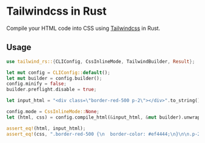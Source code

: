 # Tailwindcss in Rust

Compile your HTML code into CSS using [Tailwindcss](https://tailwindcss.com/) in Rust.

## Usage

```rust
use tailwind_rs::{CLIConfig, CssInlineMode, TailwindBuilder, Result};

let mut config = CLIConfig::default();
let mut builder = config.builder();
config.minify = false;
builder.preflight.disable = true;

let input_html = "<div class=\"border-red-500 p-2\"></div>".to_string();

config.mode = CssInlineMode::None;
let (html, css) = config.compile_html(&input_html, &mut builder).unwrap();

assert_eq!(html, input_html);
assert_eq!(css, ".border-red-500 {\n  border-color: #ef4444;\n}\n\n.p-2 {\n  padding: .5rem;\n}\n");
```
